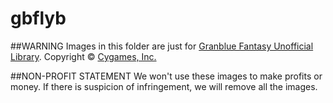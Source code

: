 # gbflyb

##WARNING
Images in this folder are just for [Granblue Fantasy Unofficial Library](https://gbflyb.com/).
Copyright © [Cygames, Inc.](https://www.cygames.co.jp/)

##NON-PROFIT STATEMENT
We won't use these images to make profits or money.
If there is suspicion of infringement, we will remove all the images.
